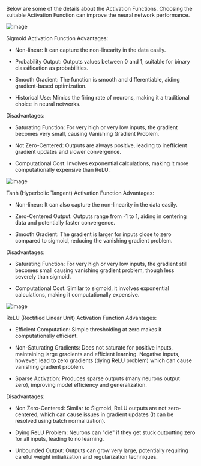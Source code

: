 Below are some of the details about the Activation Functions. Choosing the suitable Activation Function can improve the neural network performance.

![image](https://github.com/user-attachments/assets/c8c6cdf0-76b1-4a68-bc12-6e68ed4b3afd)


Sigmoid Activation Function
Advantages:

* Non-linear: It can capture the non-linearity in the data easily.

* Probability Output: Outputs values between 0 and 1, suitable for binary classification as probabilities.

* Smooth Gradient: The function is smooth and differentiable, aiding gradient-based optimization.

* Historical Use: Mimics the firing rate of neurons, making it a traditional choice in neural networks.

Disadvantages:
* Saturating Function: For very high or very low inputs, the gradient becomes very small, causing Vanishing Gradient Problem.

* Not Zero-Centered: Outputs are always positive, leading to inefficient gradient updates and slower convergence.

* Computational Cost: Involves exponential calculations, making it more computationally expensive than ReLU.

![image](https://github.com/user-attachments/assets/cc296c0e-fd3e-430a-b8a7-46dfed7b1c5b)

Tanh (Hyperbolic Tangent) Activation Function
Advantages:

* Non-linear: It can also capture the non-linearity in the data easily.

* Zero-Centered Output: Outputs range from -1 to 1, aiding in centering data and potentially faster convergence.

* Smooth Gradient: The gradient is larger for inputs close to zero compared to sigmoid, reducing the vanishing gradient problem.

Disadvantages:
* Saturating Function: For very high or very low inputs, the gradient still becomes small causing vanishing gradient problem, though less severely than sigmoid.

* Computational Cost: Similar to sigmoid, it involves exponential calculations, making it computationally expensive.

![image](https://github.com/user-attachments/assets/b4335f04-deb0-4558-9abd-4ada249c071a)

ReLU (Rectified Linear Unit) Activation Function
Advantages:

* Efficient Computation: Simple thresholding at zero makes it computationally efficient.

* Non-Saturating Gradients: Does not saturate for positive inputs, maintaining large gradients and efficient learning. Negative inputs, however, lead to zero gradients (dying ReLU problem) which can cause vanishing gradient problem.

* Sparse Activation: Produces sparse outputs (many neurons output zero), improving model efficiency and generalization.

Disadvantages:

* Non Zero-Centered: Similar to Sigmoid, ReLU outputs are not zero-centered, which can cause issues in gradient updates (It can be resolved using batch normalization).

* Dying ReLU Problem: Neurons can "die" if they get stuck outputting zero for all inputs, leading to no learning.

* Unbounded Output: Outputs can grow very large, potentially requiring careful weight initialization and regularization techniques.
